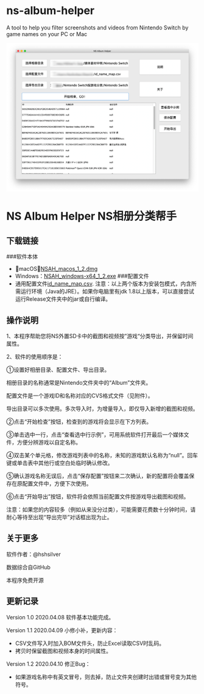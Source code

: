 # ns-album-helper
A tool to help you filter screenshots and videos from Nintendo Switch by game names on your PC or Mac

![Demo](demo/NSAH-Demo.png "optional title")


# NS Album Helper NS相册分类帮手

## 下载链接
###软件本体
 - macOS：[NSAH_macos_1_2.dmg](Release/NSAH_macos_1_2.dmg)
 - Windows：[NSAH_windows-x64_1_2.exe](Release/NSAH_windows-x64_1_2.exe)
###配置文件
 - 通用配置文件[id_name_map.csv](Release/id_name_map.csv). 
注意：以上两个版本为安装包模式，内含所需运行环境（Java的JRE）。如果你电脑里有jdk 1.8以上版本，可以直接尝试运行Release文件夹中的jar或自行编译。

## 操作说明

1、本程序帮助您将NS外置SD卡中的截图和视频按”游戏“分类导出，并保留时间属性。

2、软件的使用顺序是：

①设置好相册目录、配置文件、导出目录。

相册目录的名称通常是Nintendo文件夹中的“Album”文件夹。

配置文件是一个游戏ID和名称对应的CVS格式文件（见附件）。

导出目录可以多次使用。多次导入时，为增量导入，即仅导入新增的截图和视频。

②点击“开始检查”按钮，检查到的游戏将会显示在下方列表。

③单击选中一行，点击“查看选中行示例”，可用系统软件打开最后一个媒体文件，方便分辨游戏以自定名称。

④双击某个单元格，修改游戏列表中的名称，未知的游戏默认名称为“null”。回车键或单击表中其他行或空白处临时确认修改。

⑤确认游戏名称无误后，点击“保存配置”按钮来二次确认，新的配置将会覆盖保存在原配置文件中，方便下次使用。

⑥点击“开始导出”按钮，软件将会依照当前配置文件按游戏导出截图和视频。

注意：如果您的内容较多（例如从来没分过类），可能需要花费数十分钟时间，请耐心等待至出现“导出完毕”对话框出现为止。

## 关于更多
软件作者：@hshsilver

数据综合自GitHub

本程序免费开源



## 更新记录

Version 1.0 2020.04.08 软件基本功能完成。

Version 1.1 2020.04.09 小修小补，更新内容：
 - CSV文件写入时加入BOM文件头，防止Excel读取CSV时乱码。
 - 拷贝时保留截图和视频本身的时间属性。

Version 1.2 2020.04.10 修正Bug：
 - 如果游戏名称中有英文冒号，则去掉，防止文件夹创建时出错或冒号变为其他符号。